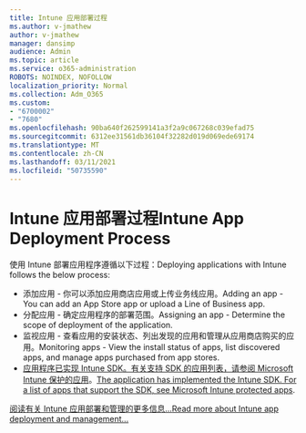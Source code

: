 ```yaml
---
title: Intune 应用部署过程
ms.author: v-jmathew
author: v-jmathew
manager: dansimp
audience: Admin
ms.topic: article
ms.service: o365-administration
ROBOTS: NOINDEX, NOFOLLOW
localization_priority: Normal
ms.collection: Adm_O365
ms.custom:
- "6700002"
- "7680"
ms.openlocfilehash: 90ba640f262599141a3f2a9c067268c039efad75
ms.sourcegitcommit: 6312ee31561db36104f32282d019d069ede69174
ms.translationtype: MT
ms.contentlocale: zh-CN
ms.lasthandoff: 03/11/2021
ms.locfileid: "50735590"
---
```

# <a name="intune-app-deployment-process"></a><span data-ttu-id="00d17-102">Intune 应用部署过程</span><span class="sxs-lookup"><span data-stu-id="00d17-102">Intune App Deployment Process</span></span>

<span data-ttu-id="00d17-103">使用 Intune 部署应用程序遵循以下过程：</span><span class="sxs-lookup"><span data-stu-id="00d17-103">Deploying applications with Intune follows the below process:</span></span>

- <span data-ttu-id="00d17-104">添加应用 - 你可以添加应用商店应用或上传业务线应用。</span><span class="sxs-lookup"><span data-stu-id="00d17-104">Adding an app - You can add an App Store app or upload a Line of Business app.</span></span>
- <span data-ttu-id="00d17-105">分配应用 - 确定应用程序的部署范围。</span><span class="sxs-lookup"><span data-stu-id="00d17-105">Assigning an app - Determine the scope of deployment of the application.</span></span>
- <span data-ttu-id="00d17-106">监视应用 - 查看应用的安装状态、列出发现的应用和管理从应用商店购买的应用。</span><span class="sxs-lookup"><span data-stu-id="00d17-106">Monitoring apps - View the install status of apps, list discovered apps, and manage apps purchased from app stores.</span></span>
- <span data-ttu-id="00d17-107">[应用程序已实现 Intune SDK。有关支持 SDK 的应用列表，请参阅 Microsoft Intune 保护的应用](https://docs.microsoft.com/mem/intune/apps/apps-supported-intune-apps)。</span><span class="sxs-lookup"><span data-stu-id="00d17-107">[The application has implemented the Intune SDK. For a list of apps that support the SDK, see Microsoft Intune protected apps](https://docs.microsoft.com/mem/intune/apps/apps-supported-intune-apps).</span></span>

[<span data-ttu-id="00d17-108">阅读有关 Intune 应用部署和管理的更多信息...</span><span class="sxs-lookup"><span data-stu-id="00d17-108">Read more about Intune app deployment and management...</span></span>](https://docs.microsoft.com/mem/intune/apps/app-management)
